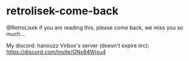 # retrolisek-come-back
@RetroLisek if you are reading this, please come back, we miss you so much...

My discord: hanouzz
Virbox's server (doesn't expire iirc): https://discord.com/invite/GNx84Wjxu4
